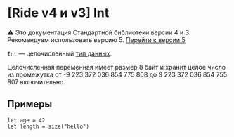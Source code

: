 # [Ride v4 и v3] Int

:warning: Это документация Стандартной библиотеки версии 4 и 3. Рекомендуем использовать версию 5. [Перейти к&nbsp;версии&nbsp;5](/ru/ride/data-types/int)

`Int` — целочисленный [тип данных](/ru/ride/data-types/).

Целочисленная переменная имеет размер 8 байт и хранит целое число из промежутка от -9 223 372 036 854 775 808 до 9 223 372 036 854 755 807 включительно.

## Примеры

``` ride
let age = 42
let length = size("hello")
```
